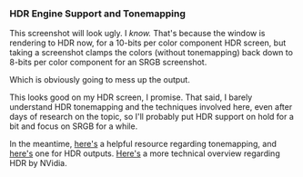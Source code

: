 ### HDR Engine Support and Tonemapping

This screenshot will look ugly. I _know._ That's because the window is rendering to
HDR now, for a 10-bits per color component HDR screen, but taking a screenshot clamps
the colors (without tonemapping) back down to 8-bits per color component for an SRGB
screenshot.

Which is obviously going to mess up the output.

This looks good on my HDR screen, I promise. That said, I barely understand HDR
tonemapping and the techniques involved here, even after days of research on the
topic, so I'll probably put HDR support on hold for a bit and focus on SRGB for a
while.

In the meantime, [here's][tonemapping] a helpful resource regarding tonemapping, and
[here's][hdr] one for HDR outputs. [Here's][nvidia-hdr] a more technical overview
regarding HDR by NVidia.

[tonemapping]: https://64.github.io/tonemapping/
[hdr]: https://learnopengl.com/Advanced-Lighting/HDR
[nvidia-hdr]: https://developer.nvidia.com/sites/default/files/akamai/gameworks/hdr/UHDColorForGames.pdf
